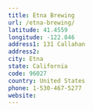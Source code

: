 ```yaml
---
title: Etna Brewing
url: /etna-brewing/
latitude: 41.4559
longitude: -122.846
address1: 131 Callahan
address2: 
city: Etna
state: California
code: 96027
country: United States
phone: 1-530-467-5277
website: 
---
```


